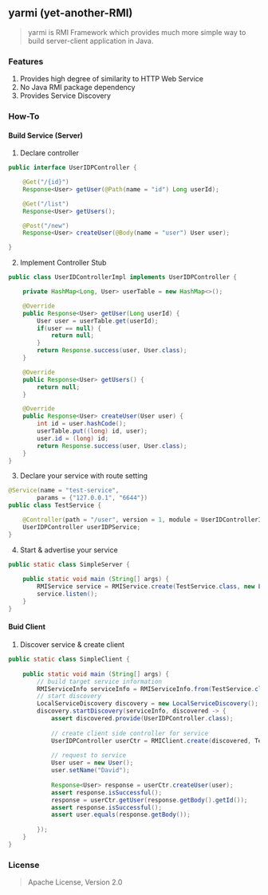 ## yarmi (yet-another-RMI)
> yarmi is RMI Framework which provides much more simple way to build server-client application in Java.


### Features
1. Provides high degree of similarity to HTTP Web Service
2. No Java RMI package dependency
3. Provides Service Discovery 


### How-To
#### Build Service (Server)
1. Declare controller    
```java
public interface UserIDPController {

    @Get("/{id}")
    Response<User> getUser(@Path(name = "id") Long userId);

    @Get("/list")
    Response<User> getUsers();

    @Post("/new")
    Response<User> createUser(@Body(name = "user") User user);

} 
```     
2. Implement Controller Stub    
```java 
public class UserIDControllerImpl implements UserIDPController {

    private HashMap<Long, User> userTable = new HashMap<>();

    @Override
    public Response<User> getUser(Long userId) {
        User user = userTable.get(userId);
        if(user == null) {
            return null;
        }
        return Response.success(user, User.class);
    }

    @Override
    public Response<User> getUsers() {
        return null;
    }

    @Override
    public Response<User> createUser(User user) {
        int id = user.hashCode();
        userTable.put((long) id, user);
        user.id = (long) id;
        return Response.success(user, User.class);
    }
}  
``` 
3. Declare your service with route setting
```java
@Service(name = "test-service",
        params = {"127.0.0.1", "6644"})
public class TestService {

    @Controller(path = "/user", version = 1, module = UserIDControllerImpl.class)
    UserIDPController userIDPService;
}

```   
4. Start & advertise your service 
```java
public static class SimpleServer {
    
    public static void main (String[] args) {
        RMIService service = RMIService.create(TestService.class, new LocalServiceAdvertiser());
        service.listen();
    }
}
```

#### Buid Client
1. Discover service & create client
```java
public static class SimpleClient {
    
    public static void main (String[] args) {
        // build target service information
        RMIServiceInfo serviceInfo = RMIServiceInfo.from(TestService.class);
        // start discovery
        LocalServiceDiscovery discovery = new LocalServiceDiscovery();
        discovery.startDiscovery(serviceInfo, discovered -> {
            assert discovered.provide(UserIDPController.class);
            
            // create client side controller for service
            UserIDPController userCtr = RMIClient.create(discovered, TestService.class, UserIDPController.class);
            
            // request to service
            User user = new User();
            user.setName("David");
            
            Response<User> response = userCtr.createUser(user);
            assert response.isSuccessful();
            response = userCtr.getUser(response.getBody().getId());
            assert response.isSuccessful();
            assert user.equals(response.getBody());
            
        });
    }
}
```


### License
> Apache License, Version 2.0